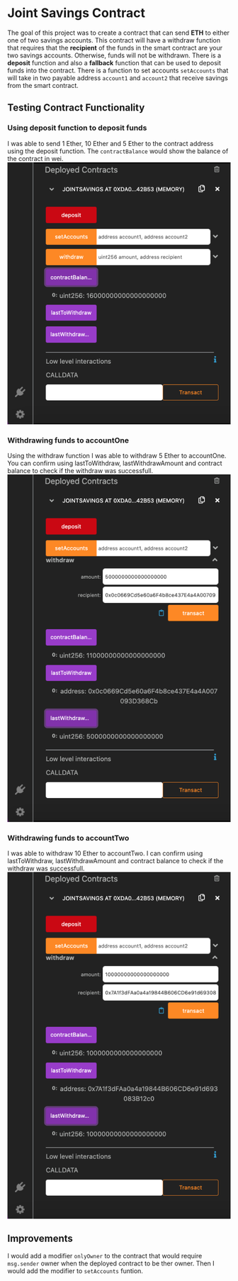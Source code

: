 # Joint Savings Contract

The goal of this project was to create a contract that can send **ETH** to either one of two savings accounts. This contract will have a withdraw function that requires that the **recipient** of the funds in the smart contract are your two savings accounts. Otherwise, funds will not be withdrawn. There is a **deposit** function and also a **fallback** function that can be used to deposit funds into the contract. There is a function to set accounts `setAccounts` that will take in two payable address `account1` and `account2` that receive savings from the smart contract. 

## Testing Contract Functionality

### Using deposit function to deposit funds
I was able to send 1 Ether, 10 Ether and 5 Ether to the contract address using the deposit function. The `contractBalance` would show the balance of the contract in wei.
![](./excecution_results/send_5_ether.png)

### Withdrawing funds to accountOne
Using the withdraw function I was able to withdraw 5 Ether to accountOne. You can confirm using lastToWithdraw, lastWithdrawAmount and contract balance to check if the withdraw was successfull.
![](./excecution_results/accountOne_5_ether.png)

### Withdrawing funds to accountTwo
I was able to withdraw 10 Ether to accountTwo. I can confirm using lastToWithdraw, lastWithdrawAmount and contract balance to check if the withdraw was successfull.
![](./excecution_results/accountTwo_10_ether.png)

## Improvements 

I would add a modifier `onlyOwner` to the contract that would require `msg.sender` owner when the deployed contract to be ther owner. Then I would add the modifier to `setAccounts` funtion.